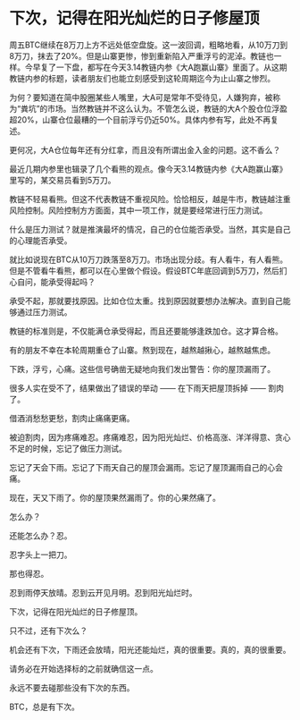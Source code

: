 # 下次，记得在阳光灿烂的日子修屋顶

周五BTC继续在8万刀上方不远处低空盘旋。这一波回调，粗略地看，从10万刀到8万刀，抹去了20%。但是山寨更惨，惨到重新陷入严重浮亏的泥淖。教链也一样。今早复了一下盘，都写在今天3.14教链内参《大A跑赢山寨》里面了。从这期教链内参的标题，读者朋友们也能立刻感受到这轮周期迄今为止山寨之惨烈。

为何？要知道在简中股圈某些人嘴里，大A可是常年不受待见，人嫌狗弃，被称为“粪坑”的市场。当然教链并不这么认为。不管怎么说，教链的大A个股仓位浮盈超20%，山寨仓位最糟的一个目前浮亏仍近50%。具体内参有写，此处不再复述。

更何况，大A仓位每年还有分红拿，而且没有所谓出金入金的问题。这不香么？

最近几期内参里也辑录了几个看熊的观点。像今天3.14教链内参《大A跑赢山寨》里写的，某交易员看到5万刀。

教链不轻易看熊。但这不代表教链不重视风险。恰恰相反，越是牛市，教链越注重风险控制。风险控制方方面面，其中一项工作，就是要经常进行压力测试。

什么是压力测试？就是推演最坏的情况，自己的仓位能否承受。当然，其实是自己的心理能否承受。

就比如说现在BTC从10万刀跌落至8万刀。市场出现分歧。有人看牛，有人看熊。但是不管看牛看熊，都可以在心里做个假设。假设BTC年底回调到5万刀，然后扪心自问，能承受得起吗？

承受不起，那就要找原因。比如仓位太重。找到原因就要想办法解决。直到自己能够通过压力测试。

教链的标准则是，不仅能满仓承受得起，而且还要能够逢跌加仓。这才算合格。

有的朋友不幸在本轮周期重仓了山寨。熬到现在，越熬越揪心，越熬越焦虑。

下跌，浮亏，心痛。这些信号确凿无疑地向我们发出警告：你的屋顶漏雨了。

很多人实在受不了，结果做出了错误的举动 —— 在下雨天把屋顶拆掉 —— 割肉了。

借酒消愁愁更愁，割肉止痛痛更痛。

被迫割肉，因为疼痛难忍。疼痛难忍，因为阳光灿烂、价格高涨、洋洋得意、贪心不足的时候，忘记了做压力测试。

忘记了天会下雨。忘记了下雨天自己的屋顶会漏雨。忘记了屋顶漏雨自己的心会痛。

现在，天又下雨了。你的屋顶果然漏雨了。你的心果然痛了。

怎么办？

还能怎么办？忍。

忍字头上一把刀。

那也得忍。

忍到雨停天放晴。忍到云开见月明。忍到阳光灿烂时。

下次，记得在阳光灿烂的日子修屋顶。

只不过，还有下次么？

机会还有下次，下雨还会放晴，阳光还能灿烂，真的很重要。真的，真的很重要。

请务必在开始选择标的之前就确信这一点。

永远不要去碰那些没有下次的东西。

BTC，总是有下次。
